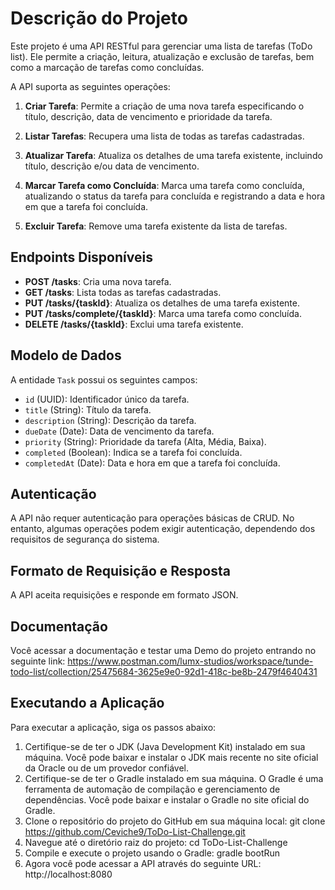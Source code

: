 # Descrição do Projeto

Este projeto é uma API RESTful para gerenciar uma lista de tarefas (ToDo list). Ele permite a criação, leitura, atualização e exclusão de tarefas, bem como a marcação de tarefas como concluídas.

A API suporta as seguintes operações:

1. **Criar Tarefa**: Permite a criação de uma nova tarefa especificando o título, descrição, data de vencimento e prioridade da tarefa.

2. **Listar Tarefas**: Recupera uma lista de todas as tarefas cadastradas.

3. **Atualizar Tarefa**: Atualiza os detalhes de uma tarefa existente, incluindo título, descrição e/ou data de vencimento.

4. **Marcar Tarefa como Concluída**: Marca uma tarefa como concluída, atualizando o status da tarefa para concluída e registrando a data e hora em que a tarefa foi concluída.

5. **Excluir Tarefa**: Remove uma tarefa existente da lista de tarefas.

## Endpoints Disponíveis

- **POST /tasks**: Cria uma nova tarefa.
- **GET /tasks**: Lista todas as tarefas cadastradas.
- **PUT /tasks/{taskId}**: Atualiza os detalhes de uma tarefa existente.
- **PUT /tasks/complete/{taskId}**: Marca uma tarefa como concluída.
- **DELETE /tasks/{taskId}**: Exclui uma tarefa existente.

## Modelo de Dados

A entidade `Task` possui os seguintes campos:

- `id` (UUID): Identificador único da tarefa.
- `title` (String): Título da tarefa.
- `description` (String): Descrição da tarefa.
- `dueDate` (Date): Data de vencimento da tarefa.
- `priority` (String): Prioridade da tarefa (Alta, Média, Baixa).
- `completed` (Boolean): Indica se a tarefa foi concluída.
- `completedAt` (Date): Data e hora em que a tarefa foi concluída.

## Autenticação

A API não requer autenticação para operações básicas de CRUD. No entanto, algumas operações podem exigir autenticação, dependendo dos requisitos de segurança do sistema.

## Formato de Requisição e Resposta

A API aceita requisições e responde em formato JSON.

## Documentação

Você acessar a documentação e testar uma Demo do projeto entrando no seguinte link: https://www.postman.com/lumx-studios/workspace/tunde-todo-list/collection/25475684-3625e9e0-92d1-418c-be8b-2479f4640431

## Executando a Aplicação

Para executar a aplicação, siga os passos abaixo:

1. Certifique-se de ter o JDK (Java Development Kit) instalado em sua máquina. Você pode baixar e instalar o JDK mais recente no site oficial da Oracle ou de um provedor confiável.
2. Certifique-se de ter o Gradle instalado em sua máquina. O Gradle é uma ferramenta de automação de compilação e gerenciamento de dependências. Você pode baixar e instalar o Gradle no site oficial do Gradle.
3. Clone o repositório do projeto do GitHub em sua máquina local: git clone https://github.com/Ceviche9/ToDo-List-Challenge.git
4. Navegue até o diretório raiz do projeto: cd ToDo-List-Challenge
5. Compile e execute o projeto usando o Gradle: gradle bootRun
6. Agora você pode acessar a API através do seguinte URL: http://localhost:8080

